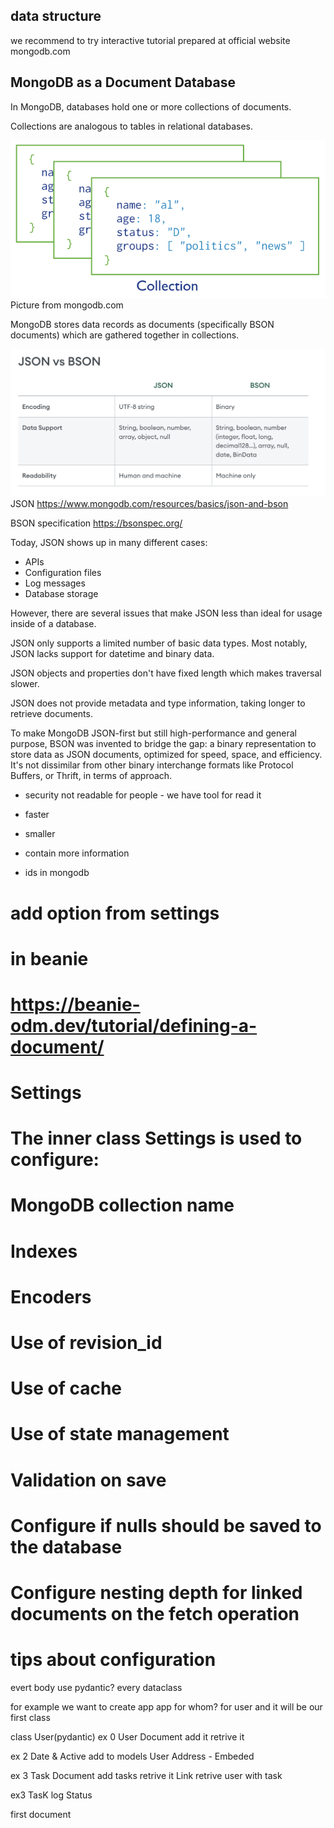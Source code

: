 ## data structure 
we recommend to try interactive tutorial prepared at official website mongodb.com
<!-- https://www.mongodb.com/docs/manual/tutorial/getting-started/ -->

## MongoDB as a Document Database

In MongoDB, databases hold one or more collections of documents.

Collections are analogous to tables in relational databases.

![Alt text](assets/collections.png)
Picture from mongodb.com

MongoDB stores data records as documents (specifically BSON documents) which are gathered together in collections.

![JSON vs BSON](assets/jsonvsbson.png)
JSON 
https://www.mongodb.com/resources/basics/json-and-bson

BSON specification
https://bsonspec.org/

Today, JSON shows up in many different cases:
 
* APIs
* Configuration files
* Log messages
* Database storage

However, there are several issues that make JSON less than ideal for usage inside of a database.

JSON only supports a limited number of basic data types. Most notably, JSON lacks support for datetime and binary data.

JSON objects and properties don't have fixed length which makes traversal slower.

JSON does not provide metadata and type information, taking longer to retrieve documents.

To make MongoDB JSON-first but still high-performance and general purpose, BSON was invented to bridge the gap: a binary representation to store data as JSON documents, optimized for speed, space, and efficiency. It's not dissimilar from other binary interchange formats like Protocol Buffers, or Thrift, in terms of approach.

* security not readable for people - we have tool for read it
* faster
* smaller
* contain more information

* ids in mongodb 

# add option from settings
# in beanie
# https://beanie-odm.dev/tutorial/defining-a-document/
# Settings
# The inner class Settings is used to configure:
# MongoDB collection name
# Indexes
# Encoders
# Use of revision_id
# Use of cache
# Use of state management
# Validation on save
# Configure if nulls should be saved to the database
# Configure nesting depth for linked documents on the fetch operation


# tips about configuration


<!-- https://www.mongodb.com/docs/manual/introduction/ -->


evert body use pydantic? 
  every dataclass


for example we want to create app 
app for whom? 
for user and it will be our first class

class User(pydantic)
ex 0 
User Document
add it
retrive it


ex 2
Date & Active
add to models
User Address - Embeded

ex 3 
Task Document
add tasks
retrive it
Link
retrive user with task

ex3 
TasK log Status



first document